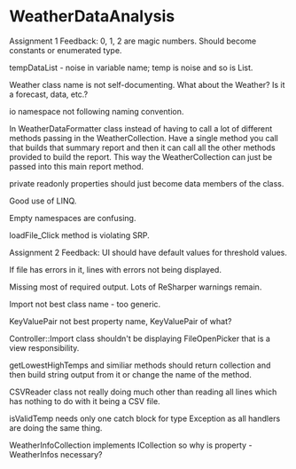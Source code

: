 # WeatherDataAnalysis

Assignment 1 Feedback:
0, 1, 2 are magic numbers. Should become constants or enumerated type.

tempDataList - noise in variable name; temp is noise and so is List.

Weather class name is not self-documenting. What about the Weather? Is it a forecast, data, etc.?

io namespace not following naming convention.

In WeatherDataFormatter class instead of having to call a lot of different methods passing in the WeatherCollection. Have a single method you call that builds that summary report and then it can call all the other methods provided to build the report. This way the WeatherCollection can just be passed into this main report method.

private readonly properties should just become data members of the class.

Good use of LINQ.

Empty namespaces are confusing.

loadFile_Click method is violating SRP.


Assignment 2 Feedback:
UI should have default values for threshold values.

If file has errors in it, lines with errors not being displayed.

Missing most of required output.
Lots of ReSharper warnings remain.

Import not best class name - too generic.

KeyValuePair not best property name, KeyValuePair of what?

Controller::Import class shouldn't be displaying FileOpenPicker that is a view responsibility.

getLowestHighTemps and similiar methods should return collection and then build string output from it or change the name of the method.

CSVReader class not really doing much other than reading all lines which has nothing to do with it being a CSV file.

isValidTemp needs only one catch block for type Exception as all handlers are doing the same thing.

WeatherInfoCollection implements ICollection so why is property - WeatherInfos necessary?
